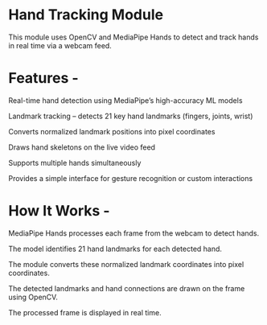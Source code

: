 # Hand Tracking Module
This module uses OpenCV and MediaPipe Hands to detect and track hands in real time via a webcam feed.

# Features -

Real-time hand detection using MediaPipe’s high-accuracy ML models

Landmark tracking – detects 21 key hand landmarks (fingers, joints, wrist)

Converts normalized landmark positions into pixel coordinates

Draws hand skeletons on the live video feed

Supports multiple hands simultaneously

Provides a simple interface for gesture recognition or custom interactions

# How It Works - 

MediaPipe Hands processes each frame from the webcam to detect hands.

The model identifies 21 hand landmarks for each detected hand.

The module converts these normalized landmark coordinates into pixel coordinates.

The detected landmarks and hand connections are drawn on the frame using OpenCV.

The processed frame is displayed in real time.
